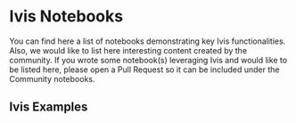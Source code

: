 # Ivis Notebooks

You can find here a list of notebooks demonstrating key Ivis functionalities. Also, we would like to list here interesting content created by the community. If you wrote some notebook(s) leveraging Ivis and would like to be listed here, please open a Pull Request so it can be included under the Community notebooks.

## Ivis Examples

